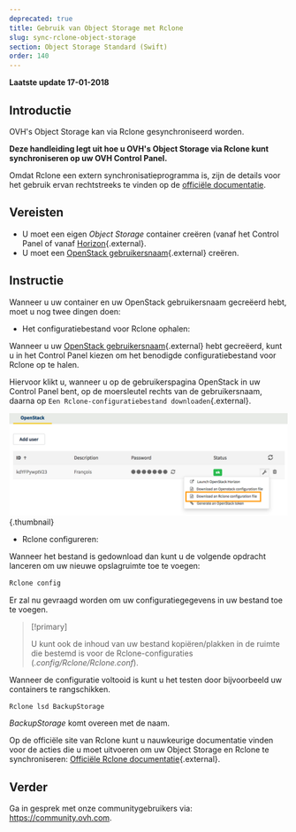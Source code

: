```yaml
---
deprecated: true
title: Gebruik van Object Storage met Rclone 
slug: sync-rclone-object-storage
section: Object Storage Standard (Swift)
order: 140
---
```


**Laatste update 17-01-2018**

## Introductie

OVH's Object Storage kan via Rclone gesynchroniseerd worden.

**Deze handleiding legt uit hoe u OVH's Object Storage via Rclone kunt synchroniseren op uw OVH Control Panel.**

Omdat Rclone een extern synchronisatieprogramma is, zijn de details voor het gebruik ervan rechtstreeks te vinden op de [officiële documentatie](https://Rclone.org/).

## Vereisten

- U moet een eigen *Object Storage* container creëren (vanaf het Control Panel of vanaf [Horizon](https://docs.ovh.com/fr/public-cloud/creer-un-conteneur-dobjets/){.external}.
- U moet een [OpenStack gebruikersnaam](https://docs.ovh.com/fr/public-cloud/creation-et-suppression-dun-utilisateur-openstack/){.external} creëren.

## Instructie

Wanneer u uw container en uw OpenStack gebruikersnaam gecreëerd hebt, moet u nog twee dingen doen:

- Het configuratiebestand voor Rclone ophalen:

Wanneer u uw [OpenStack gebruikersnaam](https://docs.ovh.com/fr/public-cloud/creation-et-suppression-dun-utilisateur-openstack/){.external} hebt gecreëerd, kunt u in het Control Panel kiezen om het benodigde configuratiebestand voor Rclone op te halen.

Hiervoor klikt u, wanneer u op de gebruikerspagina OpenStack in uw Control Panel bent, op de moersleutel rechts van de gebruikersnaam, daarna op `Een Rclone-configuratiebestand downloaden`{.external}.

![Een Rclone-configuratiebestand downloaden](images/download_file.png){.thumbnail}


- Rclone configureren:

Wanneer het bestand is gedownload dan kunt u de volgende opdracht lanceren om uw nieuwe opslagruimte toe te voegen:

```sh
Rclone config
```

Er zal nu gevraagd worden om uw configuratiegegevens in uw bestand toe te voegen.

> [!primary]
>
> U kunt ook de inhoud van uw bestand kopiëren/plakken in de ruimte die bestemd is voor de Rclone-configuraties (*.config/Rclone/Rclone.conf*).
> 

Wanneer de configuratie voltooid is kunt u het testen door bijvoorbeeld uw containers te rangschikken.

```sh
Rclone lsd BackupStorage
```

*BackupStorage* komt overeen met de naam.

Op de officiële site van Rclone kunt u nauwkeurige documentatie vinden voor de acties die u moet uitvoeren om uw Object Storage en Rclone te synchroniseren: [Officiële Rclone documentatie](https://Rclone.org/swift/){.external}.


## Verder 

Ga in gesprek met onze communitygebruikers via: <https://community.ovh.com>.
